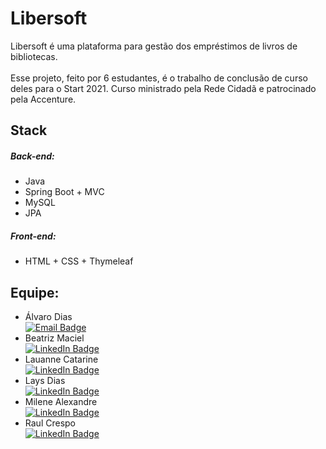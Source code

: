 # Libersoft
Libersoft é uma plataforma para gestão dos empréstimos de livros de bibliotecas. \
\
Esse projeto, feito por 6 estudantes, é o trabalho de conclusão de curso deles para o Start 2021. Curso ministrado pela Rede Cidadã e patrocinado pela Accenture.

## Stack
##### Back-end:
- Java
- Spring Boot + MVC
- MySQL
- JPA
##### Front-end:
- HTML + CSS + Thymeleaf

## Equipe:
- Álvaro Dias \
[![Email Badge](https://img.shields.io/badge/Email-7F0C9C?style=for-the-badge&logo=gmail&logoColor=white&link=mailto:alvaro_10terra@hotmail.com)](mailto:alvaro_10terra@hotmail.com)
- Beatriz Maciel \
[![LinkedIn Badge](https://img.shields.io/badge/linkedin-%230077B5.svg?style=for-the-badge&logo=linkedin&logoColor=white&link=https://www.linkedin.com/in/beatriz-maciel-860609205/)](https://www.linkedin.com/in/beatriz-maciel-860609205/)
- Lauanne Catarine \
[![LinkedIn Badge](https://img.shields.io/badge/linkedin-%230077B5.svg?style=for-the-badge&logo=linkedin&logoColor=white&link=https://www.linkedin.com/in/lauanne-catarine-28891b190/)](https://www.linkedin.com/in/lauanne-catarine-28891b190/)
- Lays Dias \
[![LinkedIn Badge](https://img.shields.io/badge/linkedin-%230077B5.svg?style=for-the-badge&logo=linkedin&logoColor=white&link=https://www.linkedin.com/in/lays-dias/)](https://www.linkedin.com/in/lays-dias/)
- Milene Alexandre \
[![LinkedIn Badge](https://img.shields.io/badge/linkedin-%230077B5.svg?style=for-the-badge&logo=linkedin&logoColor=white&link=https://www.linkedin.com/in/milene-alexandre-b3054020a/)](https://www.linkedin.com/in/milene-alexandre-b3054020a/)
- Raul Crespo \
[![LinkedIn Badge](https://img.shields.io/badge/linkedin-%230077B5.svg?style=for-the-badge&logo=linkedin&logoColor=white&link=https://www.linkedin.com/in/raul-crespo/)](https://www.linkedin.com/in/raul-crespo/)
